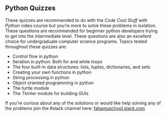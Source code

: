 
## Python Quizzes

These quizzes are recommended to do with the *Code Cool Stuff with Python* video course but you’re more to solve these problems in isolation.  These questions are recommended for beginner python developers trying to get into the intermediate level. These questions are also an excellent choice for undergraduate computer science programs.  Topics tested throughout these quizzes are:

- Control flow in python
- Iteration in python: Both for and while loops
- The four built-in data structures: lists, tuples, dictionaries, and sets
- Creating your own functions in python
- String processing in python
- Object oriented programming in python
- The turtle module 
- The Tkinter module for building GUIs

If you're curious about any of the solutions or would like help solving any of the problems join the #slack channel here: 
[fahamuschool.slack.com](fahamuschool.slack.com)

